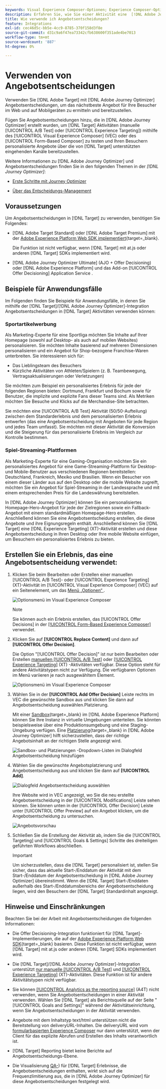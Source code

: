 ```yaml
---
keywords: Visual Experience Composer-Optionen; Experience Composer-Optionen; Erlebnisoptionen; Angebotsentscheidung; Offer Decisioning; AJO; Journey Optimizer
description: Erfahren Sie, wie Sie einer Aktivität eine  [!DNL Adobe Journey Optimizer]  erstellte Angebotsentscheidung hinzufügen.
title: Wie verwende ich Angebotsentscheidungen?
feature: Integrations
exl-id: cec46d5c-bb5e-4cc9-8785-370f158d3f8e
source-git-commit: d31c9a6f47ea73342cfb638600f351ade4be7013
workflow-type: tm+mt
source-wordcount: '887'
ht-degree: 0%

---
```


# Verwenden von Angebotsentscheidungen 

Verwenden Sie [!DNL Adobe Target] mit [!DNL Adobe Journey Optimizer] Angebotsentscheidungen, um das nächstbeste Angebot für Ihre Besucher im Web und auf Mobilgeräten zu ermitteln und bereitzustellen.

Fügen Sie Angebotsentscheidungen hinzu, die in [!DNL Adobe Journey Optimizer] erstellt wurden, um [!DNL Target] Aktivitäten (manuelle [!UICONTROL A/B Test] oder [!UICONTROL Experience Targeting]) mithilfe des [!UICONTROL Visual Experience Composer] (VEC) oder des [!UICONTROL Form-Based Composer] zu testen und Ihren Besuchern personalisierte Angebote über die von [!DNL Target] unterstützten eingehenden Kanäle bereitzustellen.

Weitere Informationen zu [!DNL Adobe Journey Optimizer] und Angebotsentscheidungen finden Sie in den folgenden Themen in der *[!DNL Journey Optimizer]*:

* [Erste Schritte mit Journey Optimizer](https://experienceleague.adobe.com/docs/journey-optimizer/using/get-started/get-started.html)

* [Über das Entscheidungs-Management](https://experienceleague.adobe.com/docs/journey-optimizer/using/offer-decisioning/get-started-decision/starting-offer-decisioning.html)

## Voraussetzungen 

Um Angebotsentscheidungen in [!DNL Target] zu verwenden, benötigen Sie Folgendes:

* [!DNL Adobe Target Standard] oder [!DNL Adobe Target Premium] mit der [Adobe Experience Platform Web SDK implementiert](https://experienceleague.adobe.com/docs/target-dev/developer/client-side/aep-web-sdk.html?lang=de){target=_blank}.

  Die Funktion ist nicht verfügbar, wenn [!DNL Target] mit at.js oder anderen [!DNL Target] SDKs implementiert wird.

* [!DNL Adobe Journey Optimizer Ultimate] (AJO + Offer Decisioning) oder [!DNL Adobe Experience Platform] und das Add-on [!UICONTROL Offer Decisioning] Application Service .

## Beispiele für Anwendungsfälle

Im Folgenden finden Sie Beispiele für Anwendungsfälle, in denen Sie mithilfe der [!DNL Target]/[!DNL Adobe Journey Optimizer]-Integration Angebotsentscheidungen in [!DNL Target] Aktivitäten verwenden können:

### Sportartikelwerbung

Als Marketing-Experte für eine Sportliga möchten Sie Inhalte auf Ihrer Homepage (sowohl auf Desktop- als auch auf mobilen Websites) personalisieren. Sie möchten Inhalte basierend auf mehreren Dimensionen personalisieren und ein Angebot für Shop-bezogene Franchise-Waren unterbreiten. Sie interessieren sich für:

* Das Lieblingsteam des Besuchers
* Kürzliche Aktivitäten von Athleten/Spielern (z. B. Teambewegung, Vertragsaktualisierungen oder Verletzungen)

Sie möchten zum Beispiel ein personalisiertes Erlebnis für jede der folgenden Regionen bieten: Dortmund, Frankfurt und Bochum sowie für Benutzer, die implizite und explizite Fans dieser Teams sind. Als Metriken möchten Sie Besuche und Klicks auf die Merchandise-Site betrachten.

Sie möchten eine [!UICONTROL A/B Test] Aktivität (50/50-Aufteilung) zwischen dem Standarderlebnis und dem personalisierten Erlebnis entwerfen (das eine Angebotsentscheidung mit Angeboten für jede Region und jedes Team umfasst). Sie möchten mit dieser Aktivität die Konversion und die Steigerung für das personalisierte Erlebnis im Vergleich zur Kontrolle bestimmen.

### Spiel-Streaming-Plattformen

Als Marketing-Experte für eine Gaming-Organisation möchten Sie ein personalisiertes Angebot für eine Game-Streaming-Plattform für Desktop- und Mobile-Benutzer aus verschiedenen Regionen bereitstellen: Deutschland, Frankreich, Mexiko und Brasilien. Wenn ein Besucher von einem dieser Länder aus auf den Desktop oder die mobile Website zugreift, möchten Sie ein Angebot für Spiel-Streaming in der Landessprache und mit einem entsprechenden Preis für die Landeswährung bereitstellen.

In [!DNL Adobe Journey Optimizer] können Sie ein personalisiertes Homepage-Hero-Angebot für jede der Zielregionen sowie ein Fallback-Angebot mit einem standardmäßigen Homepage-Hero erstellen. Anschließend können Sie eine Angebotsentscheidung erstellen, die diese Angebote und ihre Eignungsregeln enthält. Anschließend können Sie [!DNL Target] eine [!DNL Experience Targeting] (XT)-Aktivität erstellen und diese Angebotsentscheidung in Ihren Desktop oder Ihre mobile Website einfügen, um Besuchern ein personalisiertes Erlebnis zu bieten.

## Erstellen Sie ein Erlebnis, das eine Angebotsentscheidung verwendet:

1. Klicken Sie beim Bearbeiten oder Erstellen einer manuellen [!UICONTROL A/B Test]- oder [!UICONTROL Experience Targeting] (XT)-Aktivität im [!UICONTROL Visual Experience Composer] (VEC) auf ein Seitenelement, um das [Menü „Optionen“ ](/help/main/c-experiences/c-visual-experience-composer/viztarget-options.md).

   ![Optionsmenü im Visual Experience Composer](assets/options-menu1.png)

   >[!NOTE]
   >
   >Sie können auch ein Erlebnis erstellen, das [!UICONTROL Offer Decisions] in der [[!UICONTROL Form-Based Experience Composer]](/help/main/c-experiences/form-experience-composer.md) verwendet.

1. Klicken Sie auf **[!UICONTROL Replace Content]** und dann auf **[!UICONTROL Offer Decision]**.

   Die Option &quot;[!UICONTROL Offer Decision]&quot; ist nur beim Bearbeiten oder Erstellen [manuellen [!UICONTROL A/B Test]](/help/main/c-activities/t-test-ab/test-ab.md#types) oder [[!UICONTROL Experience Targeting]](/help/main/c-activities/t-experience-target/experience-target.md) (XT) -Aktivitäten verfügbar. Diese Option steht für andere Aktivitätstypen nicht zur Verfügung. Die verfügbaren Optionen im Menü variieren je nach ausgewähltem Element.

   ![Optionsmenü im Visual Experience Composer](assets/options-menu.png)

1. Wählen Sie in der **[!UICONTROL Add Offer Decision]** Leiste rechts im VEC die gewünschte Sandbox aus und klicken Sie dann auf Angebotsentscheidung auswählen.Platzierung.

   Mit einer [Sandbox](https://experienceleague.adobe.com/docs/experience-platform/sandbox/ui/overview.html){target=_blank} im [!DNL Adobe Experience Platform] können Sie Ihre Instanz in virtuelle Umgebungen unterteilen. Sie könnten beispielsweise über eine Produktionsumgebung und eine Staging-Umgebung verfügen. Eine [Platzierung](https://experienceleague.adobe.com/docs/journey-optimizer/using/offer-decisioning/create-components/creating-placements.html){target=_blank} in [!DNL Adobe Journey Optimizer] hilft sicherzustellen, dass der richtige Angebotsinhalt an der richtigen Stelle angezeigt wird.

   ![Sandbox- und Platzierungen -Dropdown-Listen im Dialogfeld Angebotsentscheidung hinzufügen](/help/main/c-integrating-target-with-mac/ajo/assets/sandbox-placement.png)

1. Wählen Sie die gewünschte Angebotsplatzierung und Angebotsentscheidung aus und klicken Sie dann auf **[!UICONTROL Add]**.

   ![Dialogfeld Angebotsentscheidung auswählen](/help/main/c-integrating-target-with-mac/ajo/assets/select-offer-decision.png)

   Ihre Website wird in VEC angezeigt, wo Sie die neu erstellte Angebotsentscheidung in der [!UICONTROL Modifications] Leiste sehen können. Sie können unten in der [!UICONTROL Offer Decision] Leiste unter [!UICONTROL Offer Preview] auf ein Angebot klicken, um die Angebotsentscheidung zu untersuchen.

   <!--You can examine the various offers contained in the offer by clicking the appropriate icon at the bottom of the [!UICONTROL Offer Preview] dialog box, including the fallback offer. A fallback offer is the default offer displayed when a visitor is not eligible for any of the personalized offers in the collection.-->

   ![Angebotsvorschau](assets/offer-preview2.png)

1. Schließen Sie die Erstellung der Aktivität ab, indem Sie die [!UICONTROL Targeting] und [!UICONTROL Goals & Settings] Schritte des dreiteiligen geführten Workflows abschließen.

   >[!IMPORTANT]
   >
   >Um sicherzustellen, dass die [!DNL Target] personalisiert ist, stellen Sie sicher, dass das aktuelle Start-/Enddatum der Aktivität mit dem Start-/Enddatum der Angebotsentscheidung in [!DNL Adobe Journey Optimizer] übereinstimmt. Wenn die [!DNL Target] Start-/Enddaten außerhalb des Start-/Enddatumsbereichs der Angebotsentscheidung liegen, wird den Besuchern der [!DNL Target] Standardinhalt angezeigt.

## Hinweise und Einschränkungen

Beachten Sie bei der Arbeit mit Angebotsentscheidungen die folgenden Informationen:

* Die Offer Decisioning-Integration funktioniert für [!DNL Target]-Implementierungen, die auf der [Adobe Experience Platform Web SDK](https://experienceleague.adobe.com/docs/target-dev/developer/client-side/aep-web-sdk.html?lang=de){target=_blank} basieren. Diese Funktion ist nicht verfügbar, wenn [!DNL Target] mit at.js oder anderen [!DNL Target] SDKs implementiert wird.

* Die [!DNL Target]/[!DNL Adobe Journey Optimizer]-Integration unterstützt [nur manuelle [!UICONTROL A/B Test]](/help/main/c-activities/t-test-ab/test-ab.md#types) und [[!UICONTROL Experience Targeting]](/help/main/c-activities/t-experience-target/experience-target.md) (XT)-Aktivitäten. Diese Funktion ist für andere Aktivitätstypen nicht verfügbar.

* Sie können [[!UICONTROL Analytics as the reporting source]](/help/main/c-integrating-target-with-mac/a4t/a4t.md) (A4T) nicht verwenden, wenn Sie Angebotsentscheidungen in einer Aktivität verwenden. Wählen Sie [!DNL Target] als Berichtsquelle auf der Seite &quot;[!UICONTROL Goals and Settings]&quot; während der Aktivitätseinrichtung, wenn Sie Angebotsentscheidungen in der Aktivität verwenden.

* Angebote mit dem Inhaltstyp text/html unterstützen nicht die Bereitstellung von deliveryURL-Inhalten. Die deliveryURL wird vom [formularbasierten Experience Composer](/help/main/c-experiences/form-experience-composer.md) nur dann unterstützt, wenn der Client für das explizite Abrufen und Erstellen des Inhalts verantwortlich ist.

* [!DNL Target] Reporting bietet keine Berichte auf Angebotsentscheidungs-Ebene.

* Die Visualisierung [QA-](/help/main/c-activities/c-activity-qa/activity-qa.md)) für [!DNL Target] Erlebnisse, die Angebotsentscheidungen enthalten, wirkt sich auf die Frequenzlimitierung aus, die in [!DNL Adobe Journey Optimizer] für diese Angebotsentscheidungen festgelegt wird.

